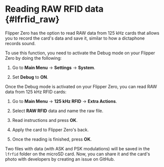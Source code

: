 # Reading RAW RFID data {#lfrfid_raw}

Flipper Zero has the option to read RAW data from 125 kHz cards that allows you to record the card's data and save it, similar to how a dictaphone records sound.

To use this function, you need to activate the Debug mode on your Flipper Zero by doing the following:

1. Go to **Main Menu** → **Settings** → **System**.

2. Set **Debug** to **ON**.

Once the Debug mode is activated on your Flipper Zero, you can read RAW data from 125 kHz RFID cards:

1. Go to **Main Menu** → **125 kHz RFID** → **Extra Actions**.

2. Select **RAW RFID** data and name the raw file.

3. Read instructions and press **OK**.

4. Apply the card to Flipper Zero's back.

5. Once the reading is finished, press **OK**.

Two files with data (with ASK and PSK modulations) will be saved in the `lfrfid` folder on the microSD card. Now, you can share it and the card's photo with developers by creating an issue on GitHub.
